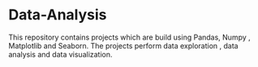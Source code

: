 # Data-Analysis
This repository contains projects which are build using Pandas, Numpy , Matplotlib and Seaborn. The projects perform data exploration , data analysis and data visualization.
